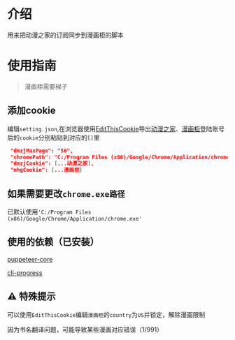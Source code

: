# 介绍
用来把动漫之家的订阅同步到漫画柜的脚本
# 使用指南

> 漫画柜需要梯子

## 添加cookie
编辑`setting.json`,在浏览器使用[EditThisCookie](http://www.editthiscookie.com/)导出[动漫之家]()、[漫画柜](https://www.manhuagui.com/)登陆账号后的`cookie`分别粘贴到对应的`[]`里

```json
 "dmzjMaxPage": "56",
 "chromePath": "C:/Program Files (x86)/Google/Chrome/Application/chrome.exe",
 "dmzjCookie": [...动漫之家],
 "mhgCookie": [...漫画柜]
```



## 如果需要更改`chrome.exe路径`
已默认使用`'C:/Program Files (x86)/Google/Chrome/Application/chrome.exe'`
## 使用的依赖（已安装）
[puppeteer-core](https://www.npmjs.com/package/puppeteer-core)

[cli-progress](https://www.npmjs.com/package/cli-progress)


## ⚠ 特殊提示
可以使用`EditThisCookie`编辑`漫画柜`的`country`为`US`并锁定，解除漫画限制

因为书名翻译问题，可能导致某些漫画对应错误（1/991）